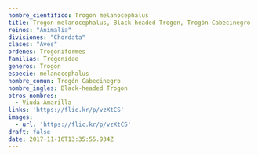 ```yaml
---
nombre_cientifico: Trogon melanocephalus
title: Trogon melanocephalus, Black-headed Trogon, Trogón Cabecinegro
reinos: "Animalia"
divisiones: "Chordata"
clases: "Aves"
ordenes: Trogoniformes
familias: Trogonidae
generos: Trogon
especie: melanocephalus
nombre_comun: Trogón Cabecinegro
nombre_ingles: Black-headed Trogon
otros_nombres:
  - Viuda Amarilla
links: 'https://flic.kr/p/vzXtCS'
images:
  - url: 'https://flic.kr/p/vzXtCS'
draft: false
date: 2017-11-16T13:35:55.934Z
---
```


